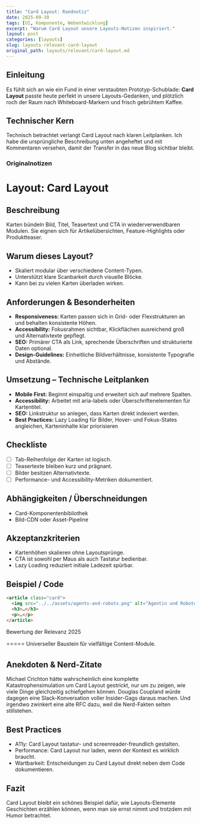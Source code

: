 ```yaml
---
title: "Card Layout: Randnotiz"
date: 2025-09-30
tags: [UI, Komponente, Webentwicklung]
excerpt: "Warum Card Layout unsere Layouts-Notizen inspiriert."
layout: post
categories: [layouts]
slug: layouts-relevant-card-layout
original_path: layouts/relevant/card-layout.md
---
```


## Einleitung
Es fühlt sich an wie ein Fund in einer verstaubten Prototyp-Schublade: **Card Layout** passte heute perfekt in unsere Layouts-Gedanken, und plötzlich roch der Raum nach Whiteboard-Markern und frisch gebrühtem Kaffee.

## Technischer Kern
Technisch betrachtet verlangt Card Layout nach klaren Leitplanken. Ich habe die ursprüngliche Beschreibung unten angeheftet und mit Kommentaren versehen, damit der Transfer in das neue Blog sichtbar bleibt.

### Originalnotizen
# Layout: Card Layout

## Beschreibung
Karten bündeln Bild, Titel, Teasertext und CTA in wiederverwendbaren Modulen. Sie eignen sich für Artikelübersichten, Feature-Highlights oder Produktteaser.

## Warum dieses Layout?
- Skaliert modular über verschiedene Content-Typen.
- Unterstützt klare Scanbarkeit durch visuelle Blöcke.
- Kann bei zu vielen Karten überladen wirken.

## Anforderungen & Besonderheiten
- **Responsiveness:** Karten passen sich in Grid- oder Flexstrukturen an und behalten konsistente Höhen.
- **Accessibility:** Fokusrahmen sichtbar, Klickflächen ausreichend groß und Alternativtexte gepflegt.
- **SEO:** Primärer CTA als Link, sprechende Überschriften und strukturierte Daten optional.
- **Design-Guidelines:** Einheitliche Bildverhältnisse, konsistente Typografie und Abstände.

## Umsetzung – Technische Leitplanken
- **Mobile First:** Beginnt einspaltig und erweitert sich auf mehrere Spalten.
- **Accessibility:** Arbeitet mit aria-labels oder Überschriftenelementen für Kartentitel.
- **SEO:** Linkstruktur so anlegen, dass Karten direkt indexiert werden.
- **Best Practices:** Lazy Loading für Bilder, Hover- und Fokus-States angleichen, Karteninhalte klar priorisieren

## Checkliste
- [ ] Tab-Reihenfolge der Karten ist logisch.
- [ ] Teasertexte bleiben kurz und prägnant.
- [ ] Bilder besitzen Alternativtexte.
- [ ] Performance- und Accessibility-Metriken dokumentiert.

## Abhängigkeiten / Überschneidungen
- Card-Komponentenbibliothek
- Bild-CDN oder Asset-Pipeline

## Akzeptanzkriterien
- Kartenhöhen skalieren ohne Layoutsprünge.
- CTA ist sowohl per Maus als auch Tastatur bedienbar.
- Lazy Loading reduziert initiale Ladezeit spürbar.

## Beispiel / Code
```html
<article class="card">
  <img src="../../assets/agents-and-robots.png" alt="Agentin und Roboter in einer futuristischen Stadt bei Nacht" />
  <h3>…</h3>
  <p>…</p>
</article>
```

Bewertung der Relevanz 2025

⭐⭐⭐⭐⭐ Universeller Baustein für vielfältige Content-Module.

## Anekdoten & Nerd-Zitate
Michael Crichton hätte wahrscheinlich eine komplette Katastrophensimulation um Card Layout gestrickt, nur um zu zeigen, wie viele Dinge gleichzeitig schiefgehen können. Douglas Coupland würde dagegen eine Slack-Konversation voller Insider-Gags daraus machen. Und irgendwo zwinkert eine alte RFC dazu, weil die Nerd-Fakten selten stillstehen.

## Best Practices
- A11y: Card Layout tastatur- und screenreader-freundlich gestalten.
- Performance: Card Layout nur laden, wenn der Kontext es wirklich braucht.
- Wartbarkeit: Entscheidungen zu Card Layout direkt neben dem Code dokumentieren.

## Fazit
Card Layout bleibt ein schönes Beispiel dafür, wie Layouts-Elemente Geschichten erzählen können, wenn man sie ernst nimmt und trotzdem mit Humor betrachtet.
